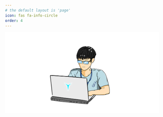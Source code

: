 ```yaml
---
# the default layout is 'page'
icon: fas fa-info-circle
order: 4
---
```


![Nguyen Quoc Dat](/assets/img/thumbnails/quocdat.png)
